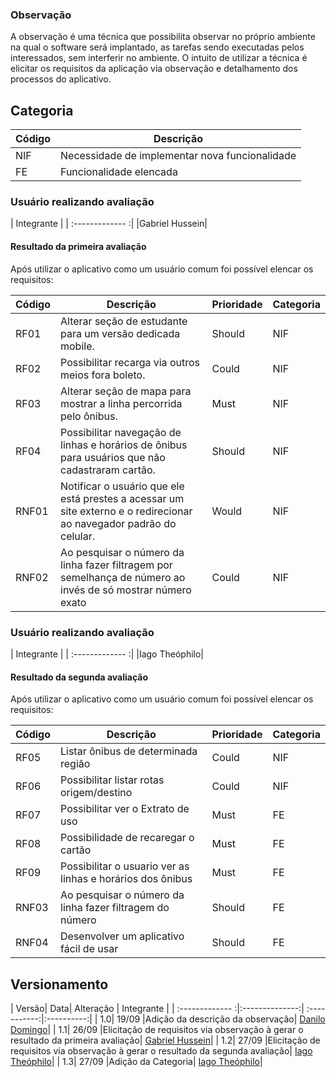### Observação

A observação é uma técnica que possibilita observar no próprio ambiente na qual o software será implantado, as tarefas sendo executadas pelos interessados, sem interferir no ambiente. O intuito de utilizar a técnica é elicitar os requisitos da aplicação via observação e detalhamento dos processos do aplicativo.

## Categoria
| Código|Descrição|
|---|---|
| NIF| Necessidade de implementar nova funcionalidade|
|FE| Funcionalidade elencada|

### Usuário realizando avaliação
| Integrante |
| :------------- :|
|Gabriel Hussein|



#### Resultado da primeira avaliação
Após utilizar o aplicativo como um usuário comum foi possível elencar os requisitos:

| Código | Descrição | Prioridade | Categoria|
| --- | --- | --- | ---|
| RF01 | Alterar seção de estudante para um versão dedicada mobile. | Should | NIF|
| RF02 | Possibilitar recarga via outros meios fora boleto. | Could | NIF|
| RF03 | Alterar seção de mapa para mostrar a linha percorrida pelo ônibus. | Must | NIF|
| RF04 | Possibilitar navegação de linhas e horários de ônibus para usuários que não cadastraram cartão. | Should | NIF|
| RNF01 | Notificar o usuário que ele está prestes a acessar um site externo e o redirecionar ao navegador padrão do celular. | Would | NIF|
| RNF02 | Ao pesquisar o número da linha fazer filtragem por semelhança de número ao invés de só mostrar número exato | Could | NIF|

### Usuário realizando avaliação
| Integrante |
| :------------- :|
|Iago Theóphilo|

#### Resultado da segunda avaliação
Após utilizar o aplicativo como um usuário comum foi possível elencar os requisitos:

| Código | Descrição | Prioridade |Categoria|
| --- | --- | --- |---|
| RF05 | Listar ônibus de determinada região  | Could |NIF|
| RF06 | Possibilitar listar rotas origem/destino | Could |NIF|
| RF07 | Possibilitar ver o Extrato de uso | Must |FE|
| RF08 | Possibilidade de recaregar o cartão | Must  |FE|
| RF09 | Possibilitar o usuario ver as linhas e horários dos ônibus | Must |FE|
| RNF03 | Ao pesquisar o número da linha fazer filtragem do número| Should |FE|
| RNF04 | Desenvolver um aplicativo fácil de usar| Should  |FE|

## Versionamento
| Versão| Data| Alteração | Integrante |
| :------------- :|:--------------:| :-----------:|:----------:|
| 1.0| 19/09 |Adição da descrição da observação| [Danilo Domingo](https://github.com/danilow200)|
| 1.1| 26/09 |Elicitação de requisitos via observação à gerar o resultado da primeira avaliação| [Gabriel Hussein](https://github.com/gabrielhussein)|
| 1.2| 27/09 |Elicitação de requisitos via observação à gerar o resultado da segunda avaliação| [Iago Theóphilo](https://github.com/IagoTheophilo)|
| 1.3| 27/09 |Adição da Categoria| [Iago Theóphilo](https://github.com/IagoTheophilo)|
